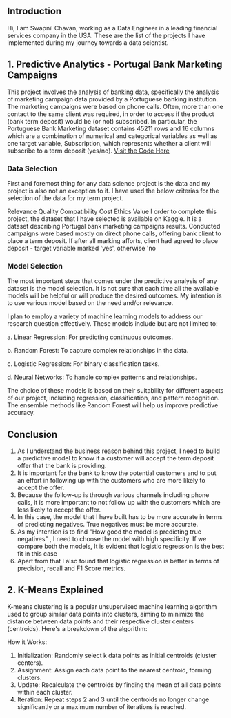 ## Introduction
Hi, I am Swapnil Chavan, working as a Data Engineer in a leading financial services company in the USA. These are the list of the projects I have implemented during my journey towards a data scientist.
## 1. Predictive Analytics - Portugal Bank Marketing Campaigns 
This project involves the analysis of banking data, specifically the analysis of marketing campaign data provided by a Portuguese banking institution. The marketing campaigns were based on phone calls. Often, more than one contact to the same client was required, in order to access if the product (bank term deposit) would be (or not) subscribed. In particular, the Portuguese Bank Marketing dataset contains 45211 rows and 16 columns which are a combination of numerical and categorical variables as well as one target variable, Subscription, which represents whether a client will subscribe to a term deposit (yes/no).
[Visit the Code Here](https://github.com/swapnil0109/swapnil0109.github.io/blob/main/Portugal-Bank-Marketing-Campaign.ipynb)
### Data Selection
First and foremost thing for any data science project is the data and my project is also not an exception to it. I have used the below criterias for the selection of the data for my term project.

Relevance
Quality
Compatibility
Cost
Ethics
Value
I order to complete this project, the dataset that I have selected is available on Kaggle. It is a dataset describing Portugal bank marketing campaigns results. Conducted campaigns were based mostly on direct phone calls, offering bank client to place a term deposit. If after all marking afforts, client had agreed to place deposit - target variable marked 'yes', otherwise 'no
### Model Selection
The most important steps that comes under the predictive analysis of any dataset is the model selection. It is not sure that each time all the available models will be helpful or will produce the desired outcomes. My intention is to use various model based on the need and/or relevance.

I plan to employ a variety of machine learning models to address our research question effectively. These models include but are not limited to:

a. Linear Regression: For predicting continuous outcomes.

b. Random Forest: To capture complex relationships in the data.

c. Logistic Regression: For binary classification tasks.

d. Neural Networks: To handle complex patterns and relationships.

The choice of these models is based on their suitability for different aspects of our project, including regression, classification, and pattern recognition. The ensemble methods like Random Forest will help us improve predictive accuracy.
## Conclusion
1. As I understand the business reason behind this project, I need to build a predictive model to know if a customer will accept the term deposit offer that the bank is providing.
2. It is important for the bank to know the potential customers and to put an effort in following up with the customers who are more likely to accept the offer.
3. Because the follow-up is through various channels including phone calls, it is more important to not follow up with the customers which are less likely to accept the offer.
4. In this case, the model that I have built has to be more accurate in terms of predicting negatives. True negatives must be more accurate.
5. As my intention is to find "How good the model is predicting true negatives" , I need to choose the model with high specificity. If we compare both the models, It is evident that logistic regression is the best fit in this case
6. Apart from that I also found that logistic regression is better in terms of precision, recall and F1 Score metrics.
## 2. K-Means Explained
K-means clustering is a popular unsupervised machine learning algorithm used to group similar data points into clusters, aiming to minimize the distance between data points and their respective cluster centers (centroids). 
Here's a breakdown of the algorithm:

How it Works:
1. Initialization: Randomly select k data points as initial centroids (cluster centers). 
2. Assignment: Assign each data point to the nearest centroid, forming clusters. 
3. Update: Recalculate the centroids by finding the mean of all data points within each cluster. 
4. Iteration: Repeat steps 2 and 3 until the centroids no longer change significantly or a maximum number of iterations is reached.
